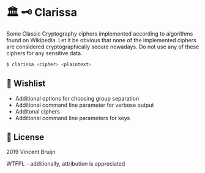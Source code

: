 # 🏛 🗝 Clarissa

Some Classic Cryptography ciphers implemented according to algorithms found on Wikipedia.
Let it be obvious that none of the implemented ciphers are considered cryptographically secure nowadays. Do not use any of these ciphers for any sensitive data.

```bash
$ clarissa <cipher> <plaintext>
```

## 📝 Wishlist

* Additional options for choosing group separation
* Additional command line parameter for verbose output
* Additonal ciphers
* Additional command line parameters for keys

## 📜 License

2019 Vincent Bruijn

WTFPL - additionally, attribution is appreciated
